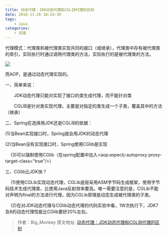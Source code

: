 ```yaml
---
title: 动态代理：JDK动态代理和CGLIB代理的区别
date: 2018-11-26 18:24:30
tags:
    - Java
categories:
    - 后端
---
```



代理模式：代理类和被代理类实现共同的接口（或继承），代理类中存有被代理类的索引，实际执行时通过调用代理类的方法，实际执行的是被代理类的方法。

![](http://img.hb.aicdn.com/29f71c9def992be7b94c3566c6a7fd03bdcb93df32f3-49dKXs_fw658)

而AOP，是通过动态代理实现的。

一、简单来说：

　　JDK动态代理只能对实现了接口的类生成代理，而不能针对类

　　CGLIB是针对类实现代理，主要是对指定的类生成一个子类，覆盖其中的方法（继承）

二、Spring在选择用JDK还是CGLiB的依据：

   (1)当Bean实现接口时，Spring就会用JDK的动态代理

   (2)当Bean没有实现接口时，Spring使用CGlib是实现

　  (3)可以强制使用CGlib（在spring配置中加入<aop:aspectj-autoproxy proxy-target-class="true"/>）

三、CGlib比JDK快？

　 (1)使用CGLib实现动态代理，CGLib底层采用ASM字节码生成框架，使用字节码技术生成代理类，比使用Java反射效率要高。唯一需要注意的是，CGLib不能对声明为final的方法进行代理，因为CGLib原理是动态生成被代理类的子类。

　 (2)在对JDK动态代理与CGlib动态代理的代码实验中看，1W次执行下，JDK7及8的动态代理性能比CGlib要好20%左右。

> 作者：Big_Monkey
> 原文地址: [动态代理：JDK动态代理和CGLIB代理的区别](https://www.cnblogs.com/bigmonkeys/p/7823268.html)
